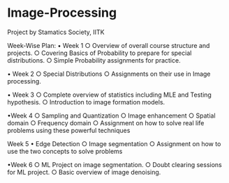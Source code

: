 # Image-Processing
Project by Stamatics Society, IITK

Week-Wise Plan:
• Week 1
   ○ Overview of overall course structure and projects.
   ○ Covering Basics of Probability to prepare for special distributions.
   ○ Simple Probability assignments for practice.

• Week 2
 ○ Special Distributions 
 ○ Assignments on their use in Image processing.

• Week 3
 ○ Complete overview of statistics including MLE and Testing hypothesis.
 ○ Introduction to image formation models.

•Week 4 
 ○ Sampling and Quantization
 ○ Image enhancement
 ○ Spatial domain
 ○ Frequency domain
 ○ Assignment on how to solve real life problems using these powerful techniques

 Week 5
• Edge Detection
 ○ Image segmentation
 ○ Assignment on how to use the two concepts to solve problems

•Week 6
 ○ ML Project on image segmentation.
 ○ Doubt clearing sessions for ML project.
 ○ Basic overview of image denoising.


